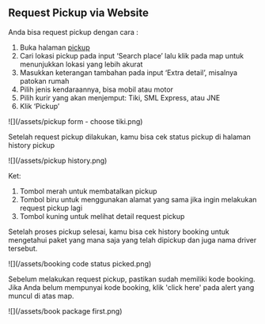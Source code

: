 ## Request Pickup via Website

Anda bisa request pickup dengan cara :

1. Buka halaman [pickup](https://paket.id/pickup)
2. Cari lokasi pickup pada input ‘Search place’ lalu klik pada map untuk menunjukkan lokasi yang lebih akurat
3. Masukkan keterangan tambahan pada input ‘Extra detail’, misalnya patokan rumah
4. Pilih jenis kendaraannya, bisa mobil atau motor
5. Pilih kurir yang akan menjemput: Tiki, SML Express, atau JNE
6. Klik ‘Pickup’

![](/assets/pickup form - choose tiki.png)

Setelah request pickup dilakukan, kamu bisa cek status pickup di halaman history pickup

![](/assets/pickup history.png)

Ket:

1. Tombol merah untuk membatalkan pickup
2. Tombol biru untuk menggunakan alamat yang sama jika ingin melakukan request pickup lagi
3. Tombol kuning untuk melihat detail request pickup

Setelah proses pickup selesai, kamu bisa cek history booking untuk mengetahui paket yang mana saja yang telah dipickup dan juga nama driver tersebut.

![](/assets/booking code status picked.png)

Sebelum melakukan request pickup, pastikan sudah memiliki kode booking. Jika Anda belum mempunyai kode booking, klik 'click here' pada alert yang muncul di atas map.

![](/assets/book package first.png)

